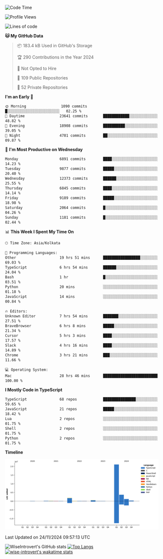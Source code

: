 <!--START_SECTION:waka-->
![Code Time](http://img.shields.io/badge/Code%20Time-1%2C884%20hrs%2045%20mins-blue)

![Profile Views](http://img.shields.io/badge/Profile%20Views-2-blue)

![Lines of code](https://img.shields.io/badge/From%20Hello%20World%20I%27ve%20Written-29.2%20million%20lines%20of%20code-blue)

**🐱 My GitHub Data** 

> 📦 183.4 kB Used in GitHub's Storage 
 > 
> 🏆 290 Contributions in the Year 2024
 > 
> 🚫 Not Opted to Hire
 > 
> 📜 109 Public Repositories 
 > 
> 🔑 52 Private Repositories 
 > 
**I'm an Early 🐤** 

```text
🌞 Morning                1090 commits        █░░░░░░░░░░░░░░░░░░░░░░░░   02.25 % 
🌆 Daytime                23641 commits       ████████████░░░░░░░░░░░░░   48.82 % 
🌃 Evening                18908 commits       ██████████░░░░░░░░░░░░░░░   39.05 % 
🌙 Night                  4781 commits        ██░░░░░░░░░░░░░░░░░░░░░░░   09.87 % 
```
📅 **I'm Most Productive on Wednesday** 

```text
Monday                   6891 commits        ████░░░░░░░░░░░░░░░░░░░░░   14.23 % 
Tuesday                  9877 commits        █████░░░░░░░░░░░░░░░░░░░░   20.40 % 
Wednesday                12373 commits       ██████░░░░░░░░░░░░░░░░░░░   25.55 % 
Thursday                 6845 commits        ████░░░░░░░░░░░░░░░░░░░░░   14.14 % 
Friday                   9189 commits        █████░░░░░░░░░░░░░░░░░░░░   18.98 % 
Saturday                 2064 commits        █░░░░░░░░░░░░░░░░░░░░░░░░   04.26 % 
Sunday                   1181 commits        █░░░░░░░░░░░░░░░░░░░░░░░░   02.44 % 
```


📊 **This Week I Spent My Time On** 

```text
🕑︎ Time Zone: Asia/Kolkata

💬 Programming Languages: 
Other                    19 hrs 51 mins      █████████████████░░░░░░░░   69.03 % 
TypeScript               6 hrs 54 mins       ██████░░░░░░░░░░░░░░░░░░░   24.04 % 
Bash                     1 hr                █░░░░░░░░░░░░░░░░░░░░░░░░   03.51 % 
Python                   20 mins             ░░░░░░░░░░░░░░░░░░░░░░░░░   01.18 % 
JavaScript               14 mins             ░░░░░░░░░░░░░░░░░░░░░░░░░   00.84 % 

🔥 Editors: 
Unknown Editor           7 hrs 54 mins       ███████░░░░░░░░░░░░░░░░░░   27.51 % 
BraveBrowser             6 hrs 8 mins        █████░░░░░░░░░░░░░░░░░░░░   21.34 % 
Cursor                   5 hrs 3 mins        ████░░░░░░░░░░░░░░░░░░░░░   17.57 % 
Slack                    4 hrs 16 mins       ████░░░░░░░░░░░░░░░░░░░░░   14.89 % 
Chrome                   3 hrs 21 mins       ███░░░░░░░░░░░░░░░░░░░░░░   11.66 % 

💻 Operating System: 
Mac                      28 hrs 46 mins      █████████████████████████   100.00 % 
```

**I Mostly Code in TypeScript** 

```text
TypeScript               68 repos            ███████████████░░░░░░░░░░   59.65 % 
JavaScript               21 repos            █████░░░░░░░░░░░░░░░░░░░░   18.42 % 
Lua                      2 repos             ░░░░░░░░░░░░░░░░░░░░░░░░░   01.75 % 
Shell                    2 repos             ░░░░░░░░░░░░░░░░░░░░░░░░░   01.75 % 
Python                   2 repos             ░░░░░░░░░░░░░░░░░░░░░░░░░   01.75 % 
```



**Timeline**

![Lines of Code chart](https://raw.githubusercontent.com/wise-introvert/wise-introvert/master/assets/bar_graph.png)


 Last Updated on 24/11/2024 09:57:13 UTC
<!--END_SECTION:waka-->

![WiseIntrovert's GitHub stats](https://github-readme-stats.vercel.app/api?username=wise-introvert&count_private=true&show_icons=true)
[![Top Langs](https://github-readme-stats.vercel.app/api/top-langs/?username=wise-introvert&langs_count=10)](https://github.com/anuraghazra/github-readme-stats)
[![wise-introvert's wakatime stats](https://github-readme-stats.vercel.app/api/wakatime?username=wiseintrovert)](https://github.com/anuraghazra/github-readme-stats)
